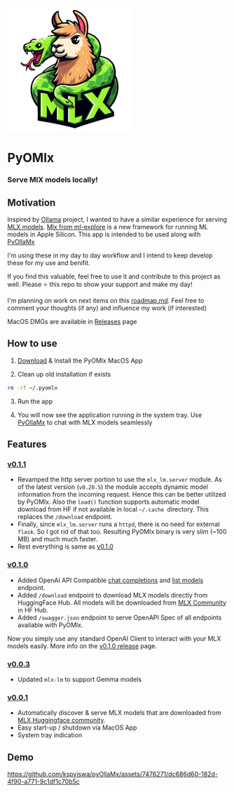 ![](logo_readme.png)
# PyOMlx
### Serve MlX models locally!

## Motivation
Inspired by [Ollama](https://github.com/ollama/ollama) project, I wanted to have a similar experience for serving [MLX models](https://github.com/ml-explore/mlx-examples). [Mlx from ml-explore](https://github.com/ml-explore/mlx) is a new framework for running ML models in Apple Silicon. This app is intended to be used along with [PyOllaMx](https://github.com/kspviswa/pyOllaMx)

I'm using these in my day to day workflow and I intend to keep develop these for my use and benifit.

If you find this valuable, feel free to use it and contribute to this project as well. Please ⭐️ this repo to show your support and make my day!

I'm planning on work on next items on this [roadmap.md](roadmap.md). Feel free to comment your thoughts (if any) and influence my work (if interested)

MacOS DMGs are available in [Releases](https://github.com/kspviswa/PyOMlx/releases) page

## How to use

1) [Download](https://github.com/kspviswa/PyOMlx/releases) & Install the PyOMlx MacOS App

2) Clean up old installation if exists

```bash
rm -rf ~/.pyomlx
```

3) Run the app

4) You will now see the application running in the system tray. Use [PyOllaMx](https://github.com/kspviswa/pyOllaMx) to chat with MLX models seamlessly

## Features

### [v0.1.1](https://github.com/kspviswa/PyOMlx/releases/tag/0.1.1)
- Revamped the http server portion to use the `mlx_lm.server` module. As of the latest version (`v0.20.5`) the module accepts dynamic model information from the incoming request. Hence this can be better utilized by PyOMlx. Also the `load()` function supports automatic model download from HF if not available in local `~/.cache `directory. This replaces the `/download` endpoint.
- Finally, since `mlx_lm.server` runs a `httpd`, there is no need for external `flask`. So I got rid of that too. Resulting PyOMlx binary is very slim (~100 MB) and much much faster.
- Rest everything is same as [v0.1.0](https://github.com/kspviswa/PyOMlx/releases/tag/0.1.0)


### [v0.1.0](https://github.com/kspviswa/PyOMlx/releases/tag/0.1.0)
- Added OpenAI API Compatible [chat completions](https://platform.openai.com/docs/api-reference/chat/create) and [list models](https://platform.openai.com/docs/api-reference/models/list) endpoint.
- Added `/download` endpoint to download MLX models directly from HuggingFace Hub. All models will be downloaded from [MLX Community](https://huggingface.co/mlx-community) in HF Hub.
- Added `/swagger.json` endpoint to serve OpenAPI Spec of all endpoints available with PyOMlx.

Now you simply use any standard OpenAI Client to interact with your MLX models easily. More info on the [v0.1.0 release](https://github.com/kspviswa/PyOMlx/releases/tag/0.1.0) page.

### [v0.0.3](https://github.com/kspviswa/PyOMlx/releases/tag/0.0.3)
- Updated `mlx-lm` to support Gemma models

### [v0.0.1](https://github.com/kspviswa/PyOMlx/releases/tag/0.0.1)
- Automatically discover & serve MLX models that are downloaded from [MLX Huggingface community](https://huggingface.co/mlx-community).
- Easy start-up / shutdown via MacOS App
- System tray indication

## Demo

https://github.com/kspviswa/pyOllaMx/assets/7476271/dc686d60-182d-4f90-a771-9c1df1c70b5c